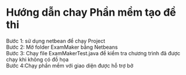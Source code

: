 # Hướng dẫn chay Phần mềm tạo đề thi
Bước 1: sử dụng netbean để chạy Project <br>
Bước 2: Mở folder ExamMaker bằng Netbeans <br>
Bước 3: Chạy file ExamMakerTest.java để kiểm tra chương trình đã được chạy khi không có đồ họa <br>
Bước 4:Chạy phần mềm với giao diện được hỗ trợ bở
